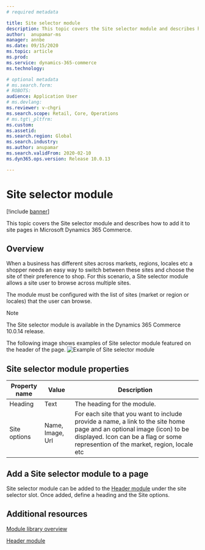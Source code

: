 ```yaml
---
# required metadata

title: Site selector module
description: This topic covers the Site selector module and describes how to add it to site pages in Microsoft Dynamics 365 Commerce.
author:  anupamar-ms
manager: annbe
ms.date: 09/15/2020
ms.topic: article
ms.prod:
ms.service: dynamics-365-commerce
ms.technology:

# optional metadata
# ms.search.form:
# ROBOTS:
audience: Application User
# ms.devlang:
ms.reviewer: v-chgri
ms.search.scope: Retail, Core, Operations
# ms.tgt\_pltfrm:
ms.custom:
ms.assetid:
ms.search.region: Global
ms.search.industry:
ms.author: anupamar
ms.search.validFrom: 2020-02-10
ms.dyn365.ops.version: Release 10.0.13

---
```


# Site selector module

[!include [banner](includes/banner.md)]

This topic covers the Site selector module and describes how to add it to site pages in Microsoft Dynamics 365 Commerce.

## Overview
When a business has different sites across markets, regions, locales etc a shopper needs an easy way to switch between these sites and choose the site of their preference to shop. For this scenario, a Site selector module allows a site user to browse across multiple sites.

The module must be configured with the list of sites (market or region or locales) that the user can browse. 

> [!NOTE]
> The Site selector module is available in the Dynamics 365 Commerce 10.0.14 release.

The following image shows examples of Site selector module featured on the header of the page.
![Example of Site selector module](./media/tbd.PNG)

## Site selector module properties

| Property name             | Value                 | Description |
|---------------------------|-----------------------|-------------|
| Heading | Text | The heading for the module. |
| Site options | Name, Image, Url | For each site that you want to include provide a name, a link to the site home page and an optional image (icon) to be displayed. Icon can be a flag or some represention of the market, region, locale etc|

## Add a Site selector module to a page
Site selector module can be added to the [Header module](author-header-module.md) under the site selector slot. Once added, define a heading and the Site options. 


## Additional resources

[Module library overview](starter-kit-overview.md)

[Header module](author-header-module.md)
